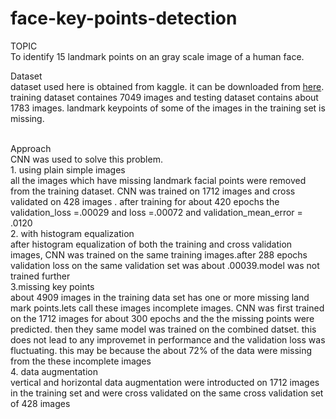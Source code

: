 # face-key-points-detection
TOPIC<br/> 
To identify 15 landmark points on an gray scale image of a human face.

Dataset<br/>
dataset used here is obtained from kaggle. it can be downloaded from <a href ="https://www.kaggle.com/c/facial-keypoints-detection/">here</a>. training dataset containes 7049 images and testing dataset contains about 1783 images. landmark keypoints of some of the images in the training set is missing.

<br/>
Approach<br/>
CNN was used to solve this problem.<br/> 
1. using plain simple images<br/>
all the images which have missing landmark facial points were removed from the training dataset. CNN was trained on 1712 images and cross validated on 428 images . after training for about 420 epochs the validation_loss =.00029 and loss =.00072 and validation_mean_error = .0120

<br/>
2. with histogram equalization<br/> 
after histogram equalization of both the training and cross validation images, CNN was trained on the same training images.after 288 epochs validation loss on the same validation set was about .00039.model was not trained further

<br/>
3.missing key points <br/>
about 4909 images in the training data set has one or more missing land mark points.lets call these images incomplete images. CNN was first trained on the 1712 images for about 300 epochs and the the missing points were predicted. then they same model was trained on the combined datset. this does not lead to any improvemet in performance and the validation loss was fluctuating. this may be because the about 72% of the data were missing from the these incomplete images

<br/>
4. data augmentation<br/>
vertical and horizontal data augmentation were introducted on 1712 images in the training set and were cross validated on the same cross validation set of 428 images

